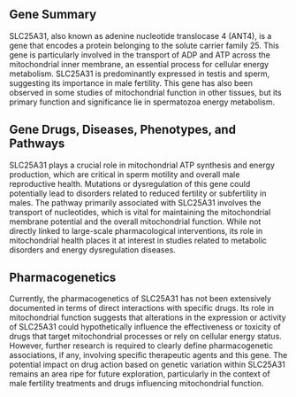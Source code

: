 ## Gene Summary
SLC25A31, also known as adenine nucleotide translocase 4 (ANT4), is a gene that encodes a protein belonging to the solute carrier family 25. This gene is particularly involved in the transport of ADP and ATP across the mitochondrial inner membrane, an essential process for cellular energy metabolism. SLC25A31 is predominantly expressed in testis and sperm, suggesting its importance in male fertility. This gene has also been observed in some studies of mitochondrial function in other tissues, but its primary function and significance lie in spermatozoa energy metabolism.

## Gene Drugs, Diseases, Phenotypes, and Pathways
SLC25A31 plays a crucial role in mitochondrial ATP synthesis and energy production, which are critical in sperm motility and overall male reproductive health. Mutations or dysregulation of this gene could potentially lead to disorders related to reduced fertility or subfertility in males. The pathway primarily associated with SLC25A31 involves the transport of nucleotides, which is vital for maintaining the mitochondrial membrane potential and the overall mitochondrial function. While not directly linked to large-scale pharmacological interventions, its role in mitochondrial health places it at interest in studies related to metabolic disorders and energy dysregulation diseases.

## Pharmacogenetics
Currently, the pharmacogenetics of SLC25A31 has not been extensively documented in terms of direct interactions with specific drugs. Its role in mitochondrial function suggests that alterations in the expression or activity of SLC25A31 could hypothetically influence the effectiveness or toxicity of drugs that target mitochondrial processes or rely on cellular energy status. However, further research is required to clearly define pharmacogenetic associations, if any, involving specific therapeutic agents and this gene. The potential impact on drug action based on genetic variation within SLC25A31 remains an area ripe for future exploration, particularly in the context of male fertility treatments and drugs influencing mitochondrial function.